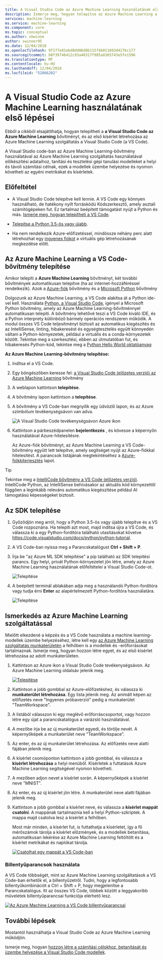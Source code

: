 ```yaml
---
title: A Visual Studio Code az Azure Machine Learning használatának első lépései
description: Ismerje meg, hogyan telepítse az Azure Machine Learning a Visual Studio Code és a egy egyszerű kísérlet létrehozása az Azure Machine Learning.
services: machine-learning
ms.service: machine-learning
ms.component: core
ms.topic: conceptual
ms.author: shwinne
author: swinner95
ms.date: 12/04/2018
ms.openlocfilehash: 9f277e81ebd8dd06d8b115f4b011693d427bc177
ms.sourcegitcommit: b0f39746412c93a48317f985a8365743e5fe1596
ms.translationtype: MT
ms.contentlocale: hu-HU
ms.lasthandoff: 12/04/2018
ms.locfileid: "52866202"
---
```

# <a name="get-started-with-azure-machine-learning-for-visual-studio-code"></a>A Visual Studio Code az Azure Machine Learning használatának első lépései

Ebből a cikkből elsajátíthatja, hogyan telepítheti a **a Visual Studio Code az Azure Machine Learning** bővítményt, és az első kísérlet létrehozása az Azure Machine Learning szolgáltatás a Visual Studio Code (a VS Code).

A Visual Studio code-ban az Azure Machine Learning-bővítmény használatával az Azure Machine Learning szolgáltatás használatával előkészítési adataihoz, tanítási és tesztelési gépi tanulási modelleket a helyi és távoli számítási célnak, ezek a modellek üzembe helyezése és nyomon követheti az egyéni metrikákat és kísérletek.

## <a name="prerequisite"></a>Előfeltétel

+ A Visual Studio Code telepítve kell lennie. A VS Code egy könnyen használható, de hatékony nyílt forráskódú Kódszerkesztő, amely asztali számítógépeken fut. Ez tartalmaz beépített támogatást nyújt a Python és más.  [Ismerje meg, hogyan telepítheti a VS Code](https://code.visualstudio.com/docs/setup/setup-overview).

+ [Telepítse a Python 3.5-ös vagy újabb](https://www.anaconda.com/download/).

+ Ha nem rendelkezik Azure-előfizetéssel, mindössze néhány perc alatt létrehozhat egy [ingyenes fiókot](https://aka.ms/AMLfree) a virtuális gép létrehozásának megkezdése előtt.

## <a name="install-the-azure-machine-learning-for-vs-code-extension"></a>Az Azure Machine Learning a VS Code-bővítmény telepítése

Amikor telepíti a **Azure Machine Learning** bővítményt, két további bővítmények automatikusan telepítve (ha az internet-hozzáféréssel rendelkezik). Azok a [Azure-fiók](https://marketplace.visualstudio.com/items?itemName=ms-vscode.azure-account) bővítmény és a [Microsoft Python](https://marketplace.visualstudio.com/items?itemName=ms-python.python) bővítmény

Dolgozunk az Azure Machine Learning, a VS Code alakítsa át a Python ide-vel kell. Használata [Python, a Visual Studio Code](https://code.visualstudio.com/docs/languages/python), igényel a Microsoft Python bővítmény, amely az Azure Machine Learning-bővítménnyel automatikusan telepíti. A bővítmény lehetővé teszi a VS Code kiváló IDE, és a Python interprety különböző bármely operációs rendszeren működik. A modul összes VS Code teljesítményt biztosít az automatikus kiegészítés és az IntelliSense, linting, hibakeresést és egységtesztelés együtt könnyedén váltani a Python-környezetek, például a virtuális és a conda-környezetek között. Tekintse meg a szerkesztési, ebben az útmutatóban fut, és hibakeresés Python-kód, tekintse meg a [Python Hello World oktatóanyag](https://code.visualstudio.com/docs/python/python-tutorial)

**Az Azure Machine Learning-bővítmény telepítése:**

1. Indítsa el a VS Code.

1. Egy böngészőben keresse fel: [a Visual Studio Code (előzetes verzió) az Azure Machine Learning](https://aka.ms/vscodetoolsforai) bővítmény

1. A weblapon kattintson **telepítése**. 

1. A bővítmény lapon kattintson a **telepítése**.

1. A bővítmény a VS Code-ban megnyílik egy üdvözlő lapon, és az Azure szimbólum tevékenységsávon van adva.

   ![A Visual Studio Code tevékenységsávon Azure ikon](./media/vscode-tools-for-ai/azure-activity-bar.png)

1. Kattintson a párbeszédpanelen **bejelentkezés** , és kövesse a képernyőn használatával Azure-hitelesítésre. 
   
   Az Azure-fiók bővítményt, az Azure Machine Learning a VS Code-bővítmény együtt lett telepítve, amely segítséget nyújt az Azure-fiókkal hitelesítést. A parancsok listájának megtekintéséhez a [Azure-fiókkiterjesztés](https://marketplace.visualstudio.com/items?itemName=ms-vscode.azure-account) lapot.

> [!Tip] 
> Tekintse meg a [IntelliCode bővítmény a VS Code (előzetes verzió)](https://go.microsoft.com/fwlink/?linkid=2006060). IntelliCode Python, az IntelliSense behívásakor az aktuális kód környezettől függően a leginkább releváns automatikus kiegészítése például AI támogatású képességeket biztosít.

## <a name="install-the-sdk"></a>Az SDK telepítése

1. Győződjön meg arról, hogy a Python 3.5-ös vagy újabb telepítve és a VS Code rozpoznána. Ha telepíti azt most, majd indítsa újra a VS Code, és válassza ki a egy Python-fordítóra található utasításokat követve https://code.visualstudio.com/docs/python/python-tutorial.

1. A VS Code-ban nyissa meg a Parancskatalógust **Ctrl + Shift + P**.

1. Írja be "az Azure ML SDK telepítése" a pip található az SDK telepítési parancs. Egy helyi, privát Python-környezetet jön létre, amely az Azure Machine Learning használatának előfeltételei a Visual Studio Code-ot.

   ![Telepítése](./media/vscode-tools-for-ai/install-sdk.png)

1. A beépített terminál ablakában adja meg a használandó Python-fordítóra vagy tudja érni **Enter** az alapértelmezett Python-fordítóra használatára.

   ![Telepítése](./media/vscode-tools-for-ai/python.png)

## <a name="get-started-with-azure-machine-learning"></a>Ismerkedés az Azure Machine Learning szolgáltatással

Mielőtt elkezdené a képzés és a VS Code használata a machine learning-modellek üzembe helyezéséhez, létre kell egy [az Azure Machine Learning szolgáltatás munkaterületén](concept-azure-machine-learning-architecture.md#workspace) a felhőben is a modellek és -erőforrásokat tartalmaznak. Ismerje meg, hogyan hozzon létre egyet, és az első kísérlet létrehozása az adott munkaterületen.

1. Kattintson az Azure ikon a Visual Studio Code tevékenységsávon. Az Azure Machine Learning oldalsáv jelenik meg.

   [![Telepítése](./media/vscode-tools-for-ai/CreateNewWorkspace.gif)](./media/vscode-tools-for-ai/CreateNewWorkspace.gif#lightbox)

1. Kattintson a jobb gombbal az Azure-előfizetéshez, és válassza ki **munkaterület létrehozása**. Egy lista jelenik meg. Az animált képen az előfizetés neve "Ingyenes próbaverzió" pedig a munkaterület "TeamWorkspace". 

1. A listából válasszon ki egy meglévő erőforráscsoportot, vagy hozzon létre egy újat a parancskatalógus a varázsló használatával.

1. A mezőbe írja be az új munkaterület egyedi, és törölje nevét. A képernyőképek a munkaterület neve "TeamWorkspace".

1. Az enter, és az új munkaterület létrehozása. Az előfizetés neve alatti fájában jelenik meg.

1. A kísérlet csomóponton kattintson a jobb gombbal, és válassza a **kísérlet létrehozása** a helyi menüből.  Kísérletek a futtatások Azure Machine Learning segítségével nyomon követheti.

1. A mezőben adjon nevet a kísérlet során. A képernyőképek a kísérlet neve "MNIST".
 
1. Az enter, és az új kísérlet jön létre. A munkaterület neve alatti fájában jelenik meg.

1. Kattintson a jobb gombbal a kísérlet neve, és válassza a **kísérlet mappát csatolni**. A mappának tartalmaznia kell a helyi Python-szkriptek. A mappa majd csatolva lesz a kísérlet a felhőben. 

   Most már minden, a kísérlet fut, is futtathatja a kísérletet, így a fő mérőszámok tárolja a kísérlet előzmények, és a modellek betanítása, automatikusan lekérése az Azure Machine Learning feltöltött és a kísérlet metrikákat és naplókat tárolja.

   [![Csatolhat egy mappát a VS Code-ban](./media/vscode-tools-for-ai/CreateNewExperimentandFolder.gif)](./media/vscode-tools-for-ai/CreateNewExperimentandFolder.gif#lightbox)

### <a name="use-keyboard-shortcuts"></a>Billentyűparancsok használata

A VS Code többségét, mint az Azure Machine Learning szolgáltatások a VS Code-ban érhetők el, a billentyűzetről. Tudni, hogy a legfontosabb billentyűkombinációt a Ctrl + Shift + P, hogy megjelenítse a Parancskatalógus. Itt az összes VS Code, többek között a leggyakoribb műveletek billentyűparancsai funkciója elérhető lesz.

[![Az Azure Machine Learning a VS Code billentyűparancsai](./media/vscode-tools-for-ai/commands.gif)](./media/vscode-tools-for-ai/commands.gif#lightbox)

## <a name="next-steps"></a>További lépések

Mostantól használhatja a Visual Studio Code az Azure Machine Learning működjön.

Ismerje meg, hogyan [hozzon létre a számítási célokhoz, betanítását és üzembe helyezése a Visual Studio Code modellek](how-to-vscode-train-deploy.md).
